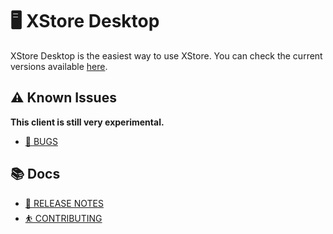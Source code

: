 # 🖥 XStore Desktop

XStore Desktop is the easiest way to use XStore.
You can check the current versions available [here](https://github.com/X-Store-App/client/releases).

## ⚠ Known Issues

**This client is still very experimental.**

- [🐛 BUGS](https://github.com/X-Store-App/client/blob/dev/docs/KNOWN_ISSUES.md)

## 📚 Docs

- [🎁 RELEASE NOTES](https://github.com/X-Store-App/client/blob/dev/docs/RELEASE_NOTES.MD)
- [⛹ CONTRIBUTING](https://github.com/X-Store-App/client/blob/dev/docs/CONTRIBUTING.MD)